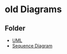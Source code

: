 # old Diagrams

## Folder
- [UML](https://github.com/federicodeintrona/IS23-AM06/blob/main/Deliverables/Diagrams/old/UML)
- [Sequence Diagram](https://github.com/federicodeintrona/IS23-AM06/blob/main/Deliverables/Diagrams/old/Sequence%20Diagram)

